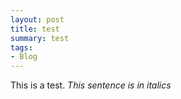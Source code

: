 ```yaml
---
layout: post
title: test
summary: test
tags:
- Blog
---
```


This is a test. _This sentence is in italics_